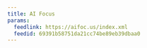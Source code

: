 ```yaml
---
title: AI Focus
params:
  feedlink: https://aifoc.us/index.xml
  feedid: 69391b58751da21cc74be89eb39dbaa0
---
```

